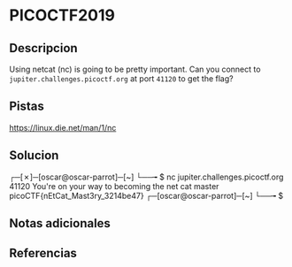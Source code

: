 # PICOCTF2019

## Descripcion
Using netcat (nc) is going to be pretty important. Can you connect to `jupiter.challenges.picoctf.org` at port `41120` to get the flag?

## Pistas
https://linux.die.net/man/1/nc

## Solucion
┌─[✗]─[oscar@oscar-parrot]─[~]
└──╼ $ nc jupiter.challenges.picoctf.org 41120 
You're on your way to becoming the net cat master
picoCTF{nEtCat_Mast3ry_3214be47}
┌─[oscar@oscar-parrot]─[~]
└──╼ $


## Notas adicionales

## Referencias